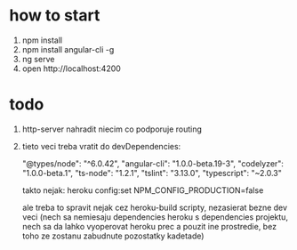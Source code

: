 # how to start
1. npm install
2. npm install angular-cli -g
3. ng serve
4. open http://localhost:4200




# todo
1. http-server nahradit niecim co podporuje routing
2. tieto veci treba vratit do devDependencies:

    "@types/node": "^6.0.42",
    "angular-cli": "1.0.0-beta.19-3",
    "codelyzer": "1.0.0-beta.1",
    "ts-node": "1.2.1",
    "tslint": "3.13.0",
    "typescript": "~2.0.3"

    takto nejak:
    	heroku config:set NPM_CONFIG_PRODUCTION=false

    ale treba to spravit nejak cez heroku-build scripty, nezasierat bezne dev veci (nech sa nemiesaju dependencies heroku s dependencies projektu, nech sa da lahko vyoperovat heroku prec a pouzit ine prostredie, bez toho ze zostanu zabudnute pozostatky kadetade)


